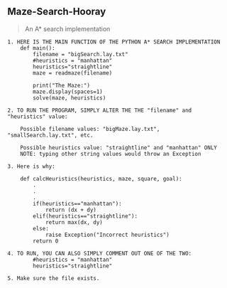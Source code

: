 ## Maze-Search-Hooray
> An A* search implementation

    1. HERE IS THE MAIN FUNCTION OF THE PYTHON A* SEARCH IMPLEMENTATION
        def main():
            filename = "bigSearch.lay.txt"
            #heuristics = "manhattan"
            heuristics="straightline"
            maze = readmaze(filename)

            print("The Maze:")
            maze.display(spaces=1)
            solve(maze, heuristics)

    2. TO RUN THE PROGRAM, SIMPLY ALTER THE THE "filename" and "heuristics" value:

        Possible filename values: "bigMaze.lay.txt", "smallSearch.lay.txt", etc.

        Possible heuristics value: "straightline" and "manhattan" ONLY
        NOTE: typing other string values would throw an Exception

    3. Here is why:
        
        def calcHeuristics(heuristics, maze, square, goal):
            .
            .
            .
            if(heuristics=="manhattan"):
                return (dx + dy)
            elif(heuristics=="straightline"):
                return max(dx, dy)
            else:
                raise Exception("Incorrect heuristics")
            return 0

    4. TO RUN, YOU CAN ALSO SIMPLY COMMENT OUT ONE OF THE TWO:
            #heuristics = "manhattan"
            heuristics="straightline"

    5. Make sure the file exists.
